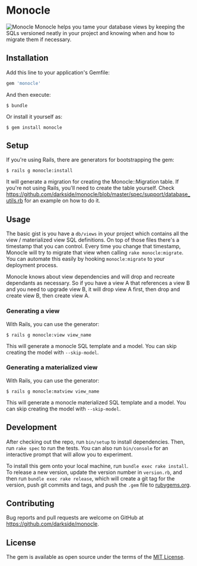# Monocle

![Monocle](https://lh3.googleusercontent.com/SoJ_7q3soZxT97yNmlBx8eFqs7iXH_azC1H9vXCsglXq5GaR6rXCtf9Xzq42fJTAg7gL=s107) Monocle helps you tame your database views by keeping the SQLs versioned neatly in your project and knowing when and how to migrate them if necessary.

## Installation

Add this line to your application's Gemfile:

```ruby
gem 'monocle'
```

And then execute:

    $ bundle

Or install it yourself as:

    $ gem install monocle
    
## Setup

If you're using Rails, there are generators for bootstrapping the gem:

    $ rails g monocle:install

It will generate a migration for creating the Monocle::Migration table. If you're not using Rails, you'll need to create the table yourself. Check https://github.com/darkside/monocle/blob/master/spec/support/database_utils.rb for an example on how to do it.

## Usage

The basic gist is you have a `db/views` in your project which contains all the view / materialized view SQL definitions. On top of those files there's a timestamp that you can control. Every time you change that timestamp, Monocle will try to migrate that view when calling `rake monocle:migrate`. You can automate this easily by hooking `monocle:migrate` to your deployment process.

Monocle knows about view dependencies and will drop and recreate dependants as necessary. So if you have a view A that references a view B and you need to upgrade view B, it will drop view A first, then drop and create view B, then create view A.

### Generating a view

With Rails, you can use the generator:

    $ rails g monocle:view view_name
    
This will generate a monocle SQL template and a model. You can skip creating the model with `--skip-model`.

### Generating a materialized view

With Rails, you can use the generator:

    $ rails g monocle:matview view_name
    
This will generate a monocle materialized SQL template and a model. You can skip creating the model with `--skip-model`.

## Development

After checking out the repo, run `bin/setup` to install dependencies. Then, run `rake spec` to run the tests. You can also run `bin/console` for an interactive prompt that will allow you to experiment.

To install this gem onto your local machine, run `bundle exec rake install`. To release a new version, update the version number in `version.rb`, and then run `bundle exec rake release`, which will create a git tag for the version, push git commits and tags, and push the `.gem` file to [rubygems.org](https://rubygems.org).

## Contributing

Bug reports and pull requests are welcome on GitHub at https://github.com/darkside/monocle.

## License

The gem is available as open source under the terms of the [MIT License](http://opensource.org/licenses/MIT).

